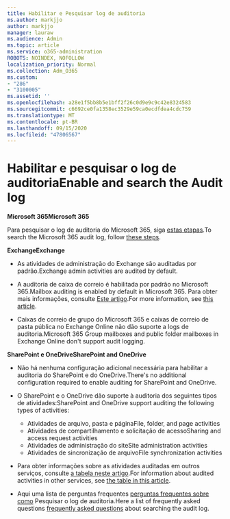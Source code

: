 ```yaml
---
title: Habilitar e Pesquisar log de auditoria
ms.author: markjjo
author: markjjo
manager: lauraw
ms.audience: Admin
ms.topic: article
ms.service: o365-administration
ROBOTS: NOINDEX, NOFOLLOW
localization_priority: Normal
ms.collection: Adm_O365
ms.custom:
- "286"
- "3100005"
ms.assetid: ''
ms.openlocfilehash: a28e1f5bb8b5e1bff2f26c0d9e9c9c42e8324583
ms.sourcegitcommit: c6692ce0fa1358ec3529e59ca0ecdfdea4cdc759
ms.translationtype: MT
ms.contentlocale: pt-BR
ms.lasthandoff: 09/15/2020
ms.locfileid: "47806567"
---
```

# <a name="enable-and-search-the-audit-log"></a><span data-ttu-id="3c126-102">Habilitar e pesquisar o log de auditoria</span><span class="sxs-lookup"><span data-stu-id="3c126-102">Enable and search the Audit log</span></span>

<span data-ttu-id="3c126-103">**Microsoft 365**</span><span class="sxs-lookup"><span data-stu-id="3c126-103">**Microsoft 365**</span></span>

<span data-ttu-id="3c126-104">Para pesquisar o log de auditoria do Microsoft 365, siga [estas etapas](https://docs.microsoft.com/microsoft-365/compliance/search-the-audit-log-in-security-and-compliance#search-the-audit-log).</span><span class="sxs-lookup"><span data-stu-id="3c126-104">To search the Microsoft 365 audit log, follow [these steps](https://docs.microsoft.com/microsoft-365/compliance/search-the-audit-log-in-security-and-compliance#search-the-audit-log).</span></span>

<span data-ttu-id="3c126-105">**Exchange**</span><span class="sxs-lookup"><span data-stu-id="3c126-105">**Exchange**</span></span>

- <span data-ttu-id="3c126-106">As atividades de administração do Exchange são auditadas por padrão.</span><span class="sxs-lookup"><span data-stu-id="3c126-106">Exchange admin activities are audited by default.</span></span>

- <span data-ttu-id="3c126-107">A auditoria de caixa de correio é habilitada por padrão no Microsoft 365.</span><span class="sxs-lookup"><span data-stu-id="3c126-107">Mailbox auditing is enabled by default in Microsoft 365.</span></span> <span data-ttu-id="3c126-108">Para obter mais informações, consulte  [Este artigo](https://docs.microsoft.com/microsoft-365/compliance/enable-mailbox-auditing).</span><span class="sxs-lookup"><span data-stu-id="3c126-108">For more information, see  [this article](https://docs.microsoft.com/microsoft-365/compliance/enable-mailbox-auditing).</span></span>

- <span data-ttu-id="3c126-109">Caixas de correio de grupo do Microsoft 365 e caixas de correio de pasta pública no Exchange Online não dão suporte a logs de auditoria.</span><span class="sxs-lookup"><span data-stu-id="3c126-109">Microsoft 365 Group mailboxes and public folder mailboxes in Exchange Online don't support audit logging.</span></span>

<span data-ttu-id="3c126-110">**SharePoint e OneDrive**</span><span class="sxs-lookup"><span data-stu-id="3c126-110">**SharePoint and OneDrive**</span></span>

- <span data-ttu-id="3c126-111">Não há nenhuma configuração adicional necessária para habilitar a auditoria do SharePoint e do OneDrive.</span><span class="sxs-lookup"><span data-stu-id="3c126-111">There's no additional configuration required to enable auditing for SharePoint and OneDrive.</span></span>

- <span data-ttu-id="3c126-112">O SharePoint e o OneDrive dão suporte à auditoria dos seguintes tipos de atividades:</span><span class="sxs-lookup"><span data-stu-id="3c126-112">SharePoint and OneDrive support auditing the following types of activities:</span></span>

    - <span data-ttu-id="3c126-113">Atividades de arquivo, pasta e página</span><span class="sxs-lookup"><span data-stu-id="3c126-113">File, folder, and page activities</span></span>
    - <span data-ttu-id="3c126-114">Atividades de compartilhamento e solicitação de acesso</span><span class="sxs-lookup"><span data-stu-id="3c126-114">Sharing and access request activities</span></span>
    - <span data-ttu-id="3c126-115">Atividades de administração do site</span><span class="sxs-lookup"><span data-stu-id="3c126-115">Site administration activities</span></span>
    - <span data-ttu-id="3c126-116">Atividades de sincronização de arquivo</span><span class="sxs-lookup"><span data-stu-id="3c126-116">File synchronization activities</span></span>

- <span data-ttu-id="3c126-117">Para obter informações sobre as atividades auditadas em outros serviços, consulte  [a tabela neste artigo](https://docs.microsoft.com/microsoft-365/compliance/search-the-audit-log-in-security-and-compliance#audited-activities).</span><span class="sxs-lookup"><span data-stu-id="3c126-117">For information about audited activities in other services, see  [the table in this article](https://docs.microsoft.com/microsoft-365/compliance/search-the-audit-log-in-security-and-compliance#audited-activities).</span></span>

- <span data-ttu-id="3c126-118">Aqui uma lista de perguntas frequentes [perguntas frequentes sobre como](https://docs.microsoft.com/microsoft-365/compliance/search-the-audit-log-in-security-and-compliance#frequently-asked-questions) Pesquisar o log de auditoria.</span><span class="sxs-lookup"><span data-stu-id="3c126-118">Here a list of frequently asked questions [frequently asked questions](https://docs.microsoft.com/microsoft-365/compliance/search-the-audit-log-in-security-and-compliance#frequently-asked-questions) about searching the audit log.</span></span>